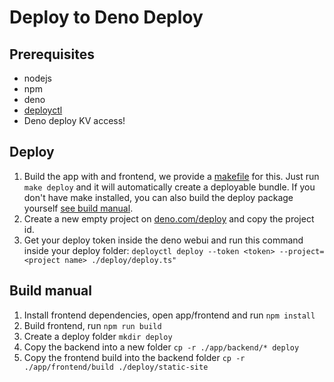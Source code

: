 # Deploy to Deno Deploy

## Prerequisites

* nodejs
* npm
* deno
* [deployctl](https://deno.com/deploy/docs/deployctl)
* Deno deploy KV access!

## Deploy

1. Build the app with and frontend, we provide a [makefile](/Makefile) for this. Just run `make deploy` and it will automatically create a deployable bundle. If you don't have make installed, you can also build the deploy package yourself [see build manual](#build-manual).
2. Create a new empty project on [deno.com/deploy](https://dash.deno.com/new) and copy the project id.
3. Get your deploy token inside the deno webui and run this command inside your deploy folder: `deployctl deploy --token <token> --project=<project name> ./deploy/deploy.ts"`

## Build manual

1. Install frontend dependencies, open app/frontend and run `npm install`
2. Build frontend, run `npm run build`
3. Create a deploy folder `mkdir deploy`
4. Copy the backend into a new folder `cp -r ./app/backend/* deploy`
5. Copy the frontend build into the backend folder `cp -r ./app/frontend/build ./deploy/static-site`
